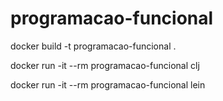 # programacao-funcional

docker build -t programacao-funcional .

docker run -it --rm programacao-funcional clj

docker run -it --rm programacao-funcional lein